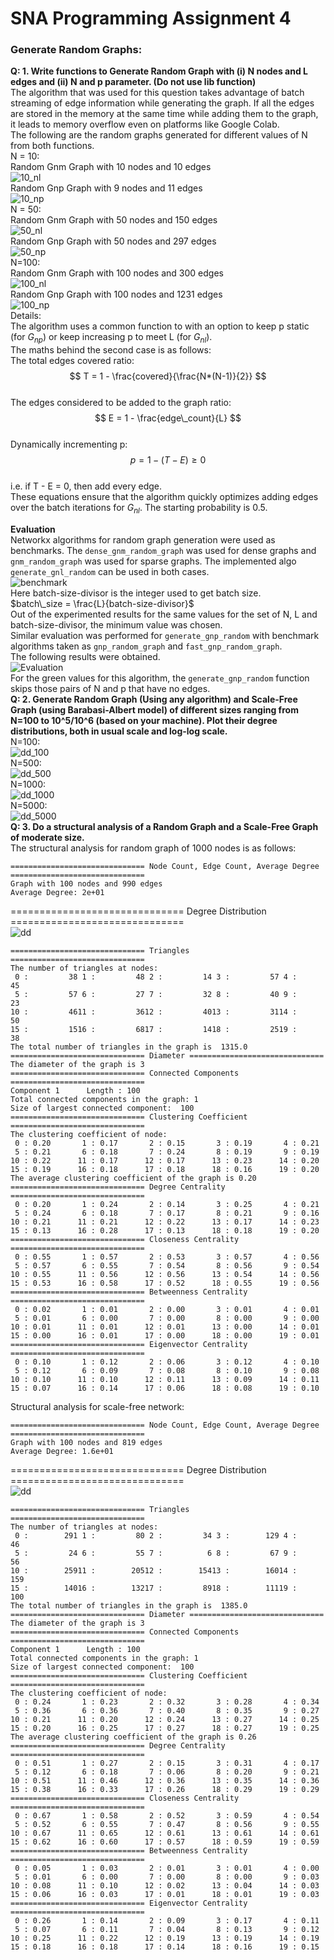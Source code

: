 # SNA Programming Assignment 4  
### Generate Random Graphs:  
**Q: 1. Write functions to Generate Random Graph with (i) N nodes and L edges and (ii) N and p parameter. (Do not use lib function)**  
The algorithm that was used for this question takes advantage of batch streaming of edge information while generating the graph. If all the edges are stored in the memory at the same time while adding them to the graph, it leads to memory overflow even on platforms like Google Colab.  
The following are the random graphs generated for different values of N from both functions.  
N = 10:  
Random Gnm Graph with 10 nodes and 10 edges  
![10_nl](images/10_nl.png)   
Random Gnp Graph with 9 nodes and 11 edges   
![10_np](images/10_np.png)  
N = 50:   
Random Gnm Graph with 50 nodes and 150 edges  
![50_nl](images/50_nl.png)   
Random Gnp Graph with 50 nodes and 297 edges  
![50_np](images/50_np.png)  
N=100:  
Random Gnm Graph with 100 nodes and 300 edges  
![100_nl](images/100_nl.png)   
Random Gnp Graph with 100 nodes and 1231 edges  
![100_np](images/100_np.png)  
Details:  
The algorithm uses a common function to with an option to keep p static (for $G_{np}$) or keep increasing p to meet L (for $G_{nl}$).   
The maths behind the second case is as follows:  
The total edges covered ratio:  
$$ T = 1 - \frac{covered}{\frac{N*(N-1)}{2}} $$  
The edges considered to be added to the graph ratio:  
$$ E = 1 - \frac{edge\_count}{L} $$  
Dynamically incrementing p:  
$$ p = 1 - (T - E) \ge 0$$  
i.e. if T - E = 0, then add every edge.  
These equations ensure that the algorithm quickly optimizes adding edges over the batch iterations for $G_{nl}$. The starting probability is 0.5.  
  
**Evaluation**  
Networkx algorithms for random graph generation were used as benchmarks. The `dense_gnm_random_graph` was used for dense graphs and `gnm_random_graph` was used for sparse graphs. The implemented algo `generate_gnl_random` can be used in both cases.   
![benchmark](images/gnl.png)  
Here batch-size-divisor is the integer used to get batch size.   
$batch\_size = \frac{L}{batch-size-divisor}$  
Out of the experimented results for the same values for the set of N, L and batch-size-divisor, the minimum value was chosen.  
Similar evaluation was performed for `generate_gnp_random` with benchmark algorithms taken as `gnp_random_graph` and `fast_gnp_random_graph`.   
The following results were obtained.  
![Evaluation](images/gnp_till_N=1000.png)  
For the green values for this algorithm, the `generate_gnp_random` function skips those pairs of N and p that have no edges.  
**Q: 2. Generate Random Graph (Using any algorithm) and Scale-Free Graph (using Barabasi-Albert model) of different sizes ranging from N=100 to 10^5/10^6 (based on your machine). Plot their degree distributions, both in usual scale and log-log scale.**  
N=100:  
![dd_100](images/dd_100.png)  
N=500:  
![dd_500](images/dd_500.png)  
N=1000:  
![dd_1000](images/dd_1000.png)  
N=5000:  
![dd_5000](images/dd_5000.png)  
**Q: 3. Do a structural analysis of a Random Graph and a Scale-Free Graph of moderate size.**  
The structural analysis for random graph of 1000 nodes is as follows:  
```  
============================== Node Count, Edge Count, Average Degree ==============================  
Graph with 100 nodes and 990 edges  
Average Degree: 2e+01  
```  
============================== Degree Distribution ==============================  
![dd](images/sa_random.png)  
```  
============================== Triangles ==============================  
The number of triangles at nodes:  
 0 :         38 1 :         48 2 :         14 3 :         57 4 :         45  
 5 :         57 6 :         27 7 :         32 8 :         40 9 :         23  
10 :         4611 :         3612 :         4013 :         3114 :         50  
15 :         1516 :         6817 :         1418 :         2519 :         38  
The total number of triangles in the graph is  1315.0  
============================== Diameter ==============================  
The diameter of the graph is 3  
============================== Connected Components ==============================  
Component 1      Length : 100  
Total connected components in the graph: 1  
Size of largest connected component:  100  
============================== Clustering Coefficient ==============================  
The clustering coefficient of node:  
 0 : 0.20       1 : 0.17       2 : 0.15       3 : 0.19       4 : 0.21        
 5 : 0.21       6 : 0.18       7 : 0.24       8 : 0.19       9 : 0.19        
10 : 0.22      11 : 0.17      12 : 0.17      13 : 0.23      14 : 0.20        
15 : 0.19      16 : 0.18      17 : 0.18      18 : 0.16      19 : 0.20        
The average clustering coefficient of the graph is 0.20  
============================== Degree Centrality ==============================  
 0 : 0.20       1 : 0.24       2 : 0.14       3 : 0.25       4 : 0.21        
 5 : 0.24       6 : 0.18       7 : 0.17       8 : 0.21       9 : 0.16        
10 : 0.21      11 : 0.21      12 : 0.22      13 : 0.17      14 : 0.23        
15 : 0.13      16 : 0.28      17 : 0.13      18 : 0.18      19 : 0.20        
============================== Closeness Centrality ==============================  
 0 : 0.55       1 : 0.57       2 : 0.53       3 : 0.57       4 : 0.56        
 5 : 0.57       6 : 0.55       7 : 0.54       8 : 0.56       9 : 0.54        
10 : 0.55      11 : 0.56      12 : 0.56      13 : 0.54      14 : 0.56        
15 : 0.53      16 : 0.58      17 : 0.52      18 : 0.55      19 : 0.56        
============================== Betweenness Centrality ==============================  
 0 : 0.02       1 : 0.01       2 : 0.00       3 : 0.01       4 : 0.01        
 5 : 0.01       6 : 0.00       7 : 0.00       8 : 0.00       9 : 0.00        
10 : 0.01      11 : 0.01      12 : 0.01      13 : 0.00      14 : 0.01        
15 : 0.00      16 : 0.01      17 : 0.00      18 : 0.00      19 : 0.01        
============================== Eigenvector Centrality ==============================  
 0 : 0.10       1 : 0.12       2 : 0.06       3 : 0.12       4 : 0.10        
 5 : 0.12       6 : 0.09       7 : 0.08       8 : 0.10       9 : 0.08        
10 : 0.10      11 : 0.10      12 : 0.11      13 : 0.09      14 : 0.11        
15 : 0.07      16 : 0.14      17 : 0.06      18 : 0.08      19 : 0.10        
```  
Structural analysis for scale-free network:  
```  
============================== Node Count, Edge Count, Average Degree ==============================  
Graph with 100 nodes and 819 edges  
Average Degree: 1.6e+01  
```  
============================== Degree Distribution ==============================  
![dd](images/dd_sf.png)  
```  
============================== Triangles ==============================  
The number of triangles at nodes:  
 0 :        291 1 :         80 2 :         34 3 :        129 4 :         46  
 5 :         24 6 :         55 7 :          6 8 :         67 9 :         56  
10 :        25911 :        20512 :        15413 :        16014 :        159  
15 :        14016 :        13217 :         8918 :        11119 :        100  
The total number of triangles in the graph is  1385.0  
============================== Diameter ==============================  
The diameter of the graph is 3  
============================== Connected Components ==============================  
Component 1      Length : 100  
Total connected components in the graph: 1  
Size of largest connected component:  100  
============================== Clustering Coefficient ==============================  
The clustering coefficient of node:  
 0 : 0.24       1 : 0.23       2 : 0.32       3 : 0.28       4 : 0.34        
 5 : 0.36       6 : 0.36       7 : 0.40       8 : 0.35       9 : 0.27        
10 : 0.21      11 : 0.20      12 : 0.24      13 : 0.27      14 : 0.25        
15 : 0.20      16 : 0.25      17 : 0.27      18 : 0.27      19 : 0.25        
The average clustering coefficient of the graph is 0.26  
============================== Degree Centrality ==============================  
 0 : 0.51       1 : 0.27       2 : 0.15       3 : 0.31       4 : 0.17        
 5 : 0.12       6 : 0.18       7 : 0.06       8 : 0.20       9 : 0.21        
10 : 0.51      11 : 0.46      12 : 0.36      13 : 0.35      14 : 0.36        
15 : 0.38      16 : 0.33      17 : 0.26      18 : 0.29      19 : 0.29        
============================== Closeness Centrality ==============================  
 0 : 0.67       1 : 0.58       2 : 0.52       3 : 0.59       4 : 0.54        
 5 : 0.52       6 : 0.55       7 : 0.47       8 : 0.56       9 : 0.55        
10 : 0.67      11 : 0.65      12 : 0.61      13 : 0.61      14 : 0.61        
15 : 0.62      16 : 0.60      17 : 0.57      18 : 0.59      19 : 0.59        
============================== Betweenness Centrality ==============================  
 0 : 0.05       1 : 0.03       2 : 0.01       3 : 0.01       4 : 0.00        
 5 : 0.01       6 : 0.00       7 : 0.00       8 : 0.00       9 : 0.03        
10 : 0.08      11 : 0.10      12 : 0.02      13 : 0.04      14 : 0.03        
15 : 0.06      16 : 0.03      17 : 0.01      18 : 0.01      19 : 0.03        
============================== Eigenvector Centrality ==============================  
 0 : 0.26       1 : 0.14       2 : 0.09       3 : 0.17       4 : 0.11        
 5 : 0.07       6 : 0.11       7 : 0.04       8 : 0.13       9 : 0.12        
10 : 0.25      11 : 0.22      12 : 0.19      13 : 0.19      14 : 0.19        
15 : 0.18      16 : 0.18      17 : 0.14      18 : 0.16      19 : 0.15        
```  
